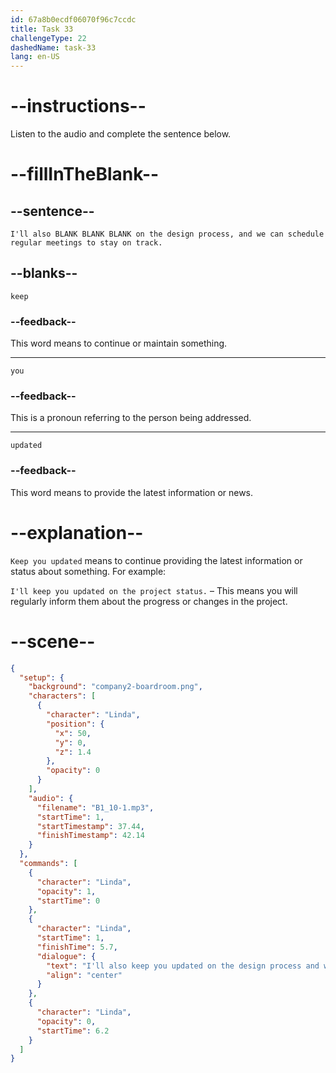 ```yaml
---
id: 67a8b0ecdf06070f96c7ccdc
title: Task 33
challengeType: 22
dashedName: task-33
lang: en-US
---
```


<!-- (Audio) Linda: I'll also keep you updated on the design process, and we can schedule regular meetings to stay on track. -->

# --instructions--

Listen to the audio and complete the sentence below.

# --fillInTheBlank--

## --sentence--

`I'll also BLANK BLANK BLANK on the design process, and we can schedule regular meetings to stay on track.`

## --blanks--

`keep`

### --feedback--

This word means to continue or maintain something.

---

`you`

### --feedback--

This is a pronoun referring to the person being addressed.

---

`updated`

### --feedback--

This word means to provide the latest information or news.

# --explanation--

`Keep you updated` means to continue providing the latest information or status about something. For example:  

`I'll keep you updated on the project status.` – This means you will regularly inform them about the progress or changes in the project.

# --scene--

```json
{
  "setup": {
    "background": "company2-boardroom.png",
    "characters": [
      {
        "character": "Linda",
        "position": {
          "x": 50,
          "y": 0,
          "z": 1.4
        },
        "opacity": 0
      }
    ],
    "audio": {
      "filename": "B1_10-1.mp3",
      "startTime": 1,
      "startTimestamp": 37.44,
      "finishTimestamp": 42.14
    }
  },
  "commands": [
    {
      "character": "Linda",
      "opacity": 1,
      "startTime": 0
    },
    {
      "character": "Linda",
      "startTime": 1,
      "finishTime": 5.7,
      "dialogue": {
        "text": "I'll also keep you updated on the design process and we can schedule regular meetings to stay on track.",
        "align": "center"
      }
    },
    {
      "character": "Linda",
      "opacity": 0,
      "startTime": 6.2
    }
  ]
}
```
